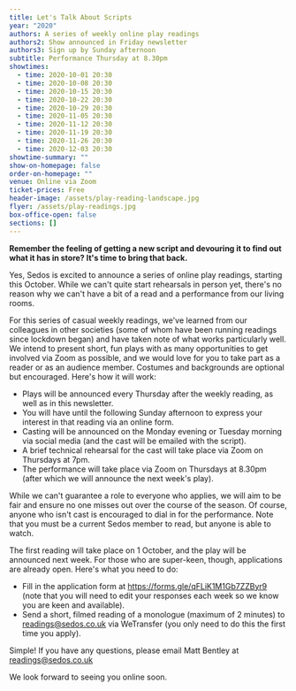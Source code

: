 ```yaml
---
title: Let's Talk About Scripts
year: "2020"
authors: A series of weekly online play readings
authors2: Show announced in Friday newsletter
authors3: Sign up by Sunday afternoon
subtitle: Performance Thursday at 8.30pm
showtimes:
  - time: 2020-10-01 20:30
  - time: 2020-10-08 20:30
  - time: 2020-10-15 20:30
  - time: 2020-10-22 20:30
  - time: 2020-10-29 20:30
  - time: 2020-11-05 20:30
  - time: 2020-11-12 20:30
  - time: 2020-11-19 20:30
  - time: 2020-11-26 20:30
  - time: 2020-12-03 20:30
showtime-summary: ""
show-on-homepage: false
order-on-homepage: ""
venue: Online via Zoom
ticket-prices: Free
header-image: /assets/play-reading-landscape.jpg
flyer: /assets/play-readings.jpg
box-office-open: false
sections: []
---
```

**Remember the feeling of getting a new script and devouring it to find out what it has in store? It's time to bring that back.**

Yes, Sedos is excited to announce a series of online play readings, starting this October. While we can't quite start rehearsals in person yet, there's no reason why we can't have a bit of a read and a performance from our living rooms.

For this series of casual weekly readings, we've learned from our colleagues in other societies (some of whom have been running readings since lockdown began) and have taken note of what works particularly well. We intend to present short, fun plays with as many opportunities to get involved via Zoom as possible, and we would love for you to take part as a reader or as an audience member. Costumes and backgrounds are optional but encouraged. Here's how it will work:

* Plays will be announced every Thursday after the weekly reading, as well as in this newsletter.
* You will have until the following Sunday afternoon to express your interest in that reading via an online form.
* Casting will be announced on the Monday evening or Tuesday morning via social media (and the cast will be emailed with the script).
* A brief technical rehearsal for the cast will take place via Zoom on Thursdays at 7pm.
* The performance will take place via Zoom on Thursdays at 8.30pm (after which we will announce the next week's play).

While we can't guarantee a role to everyone who applies, we will aim to be fair and ensure no one misses out over the course of the season. Of course, anyone who isn't cast is encouraged to dial in for the performance. Note that you must be a current Sedos member to read, but anyone is able to watch.

The first reading will take place on 1 October, and the play will be announced next week. For those who are super-keen, though, applications are already open. Here's what you need to do:

* Fill in the application form at [](https://forms.gle/​qFLiK1M1Gb7ZZByr9)<https://forms.gle/qFLiK1M1Gb7ZZByr9> (note that you will need to edit your responses each week so we know you are keen and available).
* Send a short, filmed reading of a monologue (maximum of 2 minutes) to [readings@sedos.co.uk](mailto:readings@sedos.co.uk)[](http://r20.rs6.net/tn.jsp?f=001o3_SP7cheDBeX4G67bw5hStGYdO5HvXB0ptJeSKsbxaq5E55SoDoQ-rS2p0ZTbHyTW5G3dWcbdYQs9CRJ7bWSKaADV1Az8MQxK7e3mN8JcgXAAkYtD7lWac5czQ2aAU_5Z_5aADKW2FwgLcsfQUyWZW2ni6Qo8-pRuagxYZ8MCFhVv_L845pQw==&c=u5ghrGBx3MSJeIZDXOYVy5dH45VZCqqHHeHRNrVbUD3GhFp17VMnMg==&ch=KlhiVUVN7kiiGS2tXNwAXhSAgzx3UfswgOg6BljoMg-o9AhuTX91Ig==) via WeTransfer (you only need to do this the first time you apply).

Simple! If you have any questions, please email Matt Bentley at [readings@sedos.co.uk](mailto:readings@sedos.co.uk)[](http://r20.rs6.net/tn.jsp?f=001o3_SP7cheDBeX4G67bw5hStGYdO5HvXB0ptJeSKsbxaq5E55SoDoQ-rS2p0ZTbHyTW5G3dWcbdYQs9CRJ7bWSKaADV1Az8MQxK7e3mN8JcgXAAkYtD7lWac5czQ2aAU_5Z_5aADKW2FwgLcsfQUyWZW2ni6Qo8-pRuagxYZ8MCFhVv_L845pQw==&c=u5ghrGBx3MSJeIZDXOYVy5dH45VZCqqHHeHRNrVbUD3GhFp17VMnMg==&ch=KlhiVUVN7kiiGS2tXNwAXhSAgzx3UfswgOg6BljoMg-o9AhuTX91Ig==) 

We look forward to seeing you online soon.